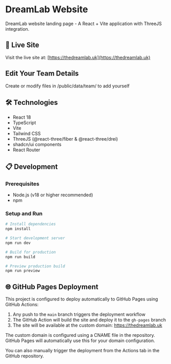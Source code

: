 # DreamLab Website

DreamLab website landing page - A React + Vite application with ThreeJS integration.

## 🚀 Live Site

Visit the live site at: [https://thedreamlab.uk](https://thedreamlab.uk)

## Edit Your Team Details

Create or modify files in /public/data/team/ to add yourself

## 🛠️ Technologies

- React 18
- TypeScript
- Vite
- Tailwind CSS
- ThreeJS (@react-three/fiber & @react-three/drei)
- shadcn/ui components
- React Router

## 📋 Development

### Prerequisites

- Node.js (v18 or higher recommended)
- npm

### Setup and Run

```bash
# Install dependencies
npm install

# Start development server
npm run dev

# Build for production
npm run build

# Preview production build
npm run preview
```

## 🌐 GitHub Pages Deployment

This project is configured to deploy automatically to GitHub Pages using GitHub Actions:

1. Any push to the `main` branch triggers the deployment workflow
2. The GitHub Action will build the site and deploy it to the `gh-pages` branch
3. The site will be available at the custom domain: https://thedreamlab.uk

The custom domain is configured using a CNAME file in the repository. GitHub Pages will automatically use this for your domain configuration.

You can also manually trigger the deployment from the Actions tab in the GitHub repository.